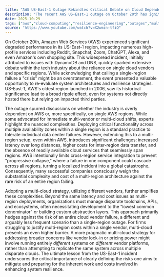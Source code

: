 ```yaml
---
title: "AWS US-East-1 Outage Rekindles Critical Debate on Cloud Dependency and Resilience Strategies"
description: "The recent AWS US-East-1 outage on October 20th has ignited renewed discussions on cloud architecture, vendor reliance, and the intricate trade-offs between multi-region and multi-cloud deployments. This incident prompts a re-evaluation of strategies for enhanced system resilience in modern software engineering."
date: 2025-10-29
tags: ["aws","cloud-computing","resilience-engineering","outages","multi-cloud"]
source: "https://www.youtube.com/watch?v=X2wmzn-tfiQ"
---
```

On October 20th, Amazon Web Services (AWS) experienced significant degraded performance in its US-East-1 region, impacting numerous high-profile services including Reddit, Snapchat, Zoom, ChatGPT, Alexa, and even Amazon's own shopping site. This widespread incident, initially attributed to issues with DynamoDB and DNS, quickly sparked extensive debate within the tech industry about the reliance on single cloud vendors and specific regions. While acknowledging that calling a single-region failure a "crisis" might be an overstatement, the event presented a valuable opportunity to re-evaluate system architectures and resilience strategies. US-East-1, AWS's oldest region launched in 2006, saw its historical significance lead to a broad ripple effect, even for systems not directly hosted there but relying on impacted third parties.

The outage spurred discussions on whether the industry is overly dependent on AWS or, more specifically, on single AWS regions. While some advocated for immediate multi-vendor or multi-cloud shifts, experts highlight the nuanced complexities. Deploying critical functionality across multiple availability zones within a single region is a standard practice to tolerate individual data center failures. However, extending this to a multi-region setup, even within AWS, introduces significant challenges: increased latency over long distances, higher costs for inter-region data transfer, and the absence of readily available cloud services that seamlessly span regions. AWS intentionally limits cross-region service integration to prevent "progressive collapse," where a failure in one component could cascade across all regions, turning a localized incident into a global catastrophe. Consequently, many successful companies consciously weigh the substantial complexity and cost of a multi-region architecture against the rare risk of an entire region failing.

Adopting a multi-cloud strategy, utilizing different vendors, further amplifies these complexities. Beyond the same latency and cost issues as multi-region deployments, organizations must manage disparate toolchains, APIs, and ecosystems, often necessitating development to the "lowest common denominator" or building custom abstraction layers. This approach primarily hedges against the risk of an entire cloud vendor failure, a different and arguably less frequent scenario than a single-region outage. For firms struggling to justify multi-region costs within a single vendor, multi-cloud presents an even higher barrier. A more pragmatic multi-cloud strategy for addressing broader concerns like vendor lock-in or pricing power might involve running entirely *different* systems on *different* vendor platforms, rather than attempting to replicate the same system across multiple disparate clouds. The ultimate lesson from the US-East-1 incident underscores the critical importance of clearly defining the risks one aims to mitigate and preparing for the inherent work and costs involved in enhancing system resilience.